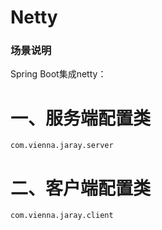 # Netty

### 场景说明
Spring Boot集成netty：
    
# 一、服务端配置类
    com.vienna.jaray.server
    
# 二、客户端配置类
    com.vienna.jaray.client

